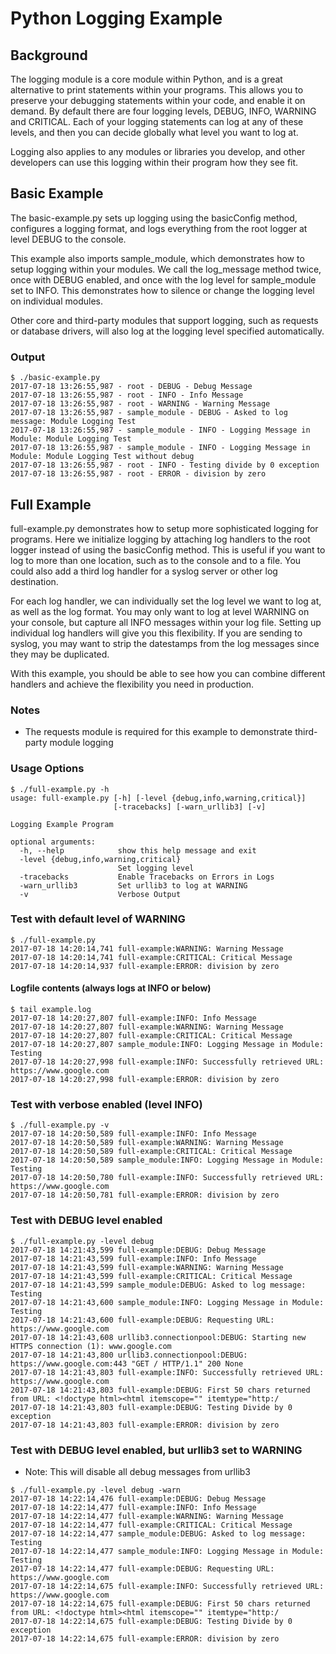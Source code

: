 # Python Logging Example

## Background

The logging module is a core module within Python, and is a great alternative to
print statements within your programs. This allows you to preserve your
debugging statements within your code, and enable it on demand. By default there
are four logging levels, DEBUG, INFO, WARNING and CRITICAL. Each of your logging
statements can log at any of these levels, and then you can decide globally what
level you want to log at.

Logging also applies to any modules or libraries you develop, and other developers can use this logging within their program how they see fit.

## Basic Example

The basic-example.py sets up logging using the basicConfig method, configures a
logging format, and logs everything from the root logger at level DEBUG to the
console.

This example also imports sample_module, which demonstrates how to setup logging
within your modules. We call the log_message method twice, once with DEBUG
enabled, and once with the log level for sample_module set to INFO. This
demonstrates how to silence or change the logging level on individual modules.

Other core and third-party modules that support logging, such as requests or
database drivers, will also log at the logging level specified automatically.

### Output
```
$ ./basic-example.py
2017-07-18 13:26:55,987 - root - DEBUG - Debug Message
2017-07-18 13:26:55,987 - root - INFO - Info Message
2017-07-18 13:26:55,987 - root - WARNING - Warning Message
2017-07-18 13:26:55,987 - sample_module - DEBUG - Asked to log message: Module Logging Test
2017-07-18 13:26:55,987 - sample_module - INFO - Logging Message in Module: Module Logging Test
2017-07-18 13:26:55,987 - sample_module - INFO - Logging Message in Module: Module Logging Test without debug
2017-07-18 13:26:55,987 - root - INFO - Testing divide by 0 exception
2017-07-18 13:26:55,987 - root - ERROR - division by zero
```

## Full Example

full-example.py demonstrates how to setup more sophisticated logging for programs. Here we initialize logging by attaching log handlers to the root logger instead of using the basicConfig method. This is useful if you want to log to more than one location, such as to the console and to a file. You could also add a third log handler for a syslog server or other log destination.

For each log handler, we can individually set the log level we want to log at, as well as the log format. You may only want to log at level WARNING on your console, but capture all INFO messages within your log file. Setting up individual log handlers will give you this flexibility. If you are sending to syslog, you may want to strip the datestamps from the log messages since they may be duplicated.

With this example, you should be able to see how you can combine different handlers and achieve the flexibility you need in production.

### Notes

* The requests module is required for this example to demonstrate third-party module logging

### Usage Options
```
$ ./full-example.py -h
usage: full-example.py [-h] [-level {debug,info,warning,critical}]
                       [-tracebacks] [-warn_urllib3] [-v]

Logging Example Program

optional arguments:
  -h, --help            show this help message and exit
  -level {debug,info,warning,critical}
                        Set logging level
  -tracebacks           Enable Tracebacks on Errors in Logs
  -warn_urllib3         Set urllib3 to log at WARNING
  -v                    Verbose Output
```

### Test with default level of WARNING
```
$ ./full-example.py
2017-07-18 14:20:14,741 full-example:WARNING: Warning Message
2017-07-18 14:20:14,741 full-example:CRITICAL: Critical Message
2017-07-18 14:20:14,937 full-example:ERROR: division by zero
```

#### Logfile contents (always logs at INFO or below)
```
$ tail example.log
2017-07-18 14:20:27,807 full-example:INFO: Info Message
2017-07-18 14:20:27,807 full-example:WARNING: Warning Message
2017-07-18 14:20:27,807 full-example:CRITICAL: Critical Message
2017-07-18 14:20:27,807 sample_module:INFO: Logging Message in Module: Testing
2017-07-18 14:20:27,998 full-example:INFO: Successfully retrieved URL: https://www.google.com
2017-07-18 14:20:27,998 full-example:ERROR: division by zero
```

### Test with verbose enabled (level INFO)
```
$ ./full-example.py -v
2017-07-18 14:20:50,589 full-example:INFO: Info Message
2017-07-18 14:20:50,589 full-example:WARNING: Warning Message
2017-07-18 14:20:50,589 full-example:CRITICAL: Critical Message
2017-07-18 14:20:50,589 sample_module:INFO: Logging Message in Module: Testing
2017-07-18 14:20:50,780 full-example:INFO: Successfully retrieved URL: https://www.google.com
2017-07-18 14:20:50,781 full-example:ERROR: division by zero
```

### Test with DEBUG level enabled
```
$ ./full-example.py -level debug
2017-07-18 14:21:43,599 full-example:DEBUG: Debug Message
2017-07-18 14:21:43,599 full-example:INFO: Info Message
2017-07-18 14:21:43,599 full-example:WARNING: Warning Message
2017-07-18 14:21:43,599 full-example:CRITICAL: Critical Message
2017-07-18 14:21:43,599 sample_module:DEBUG: Asked to log message: Testing
2017-07-18 14:21:43,600 sample_module:INFO: Logging Message in Module: Testing
2017-07-18 14:21:43,600 full-example:DEBUG: Requesting URL: https://www.google.com
2017-07-18 14:21:43,608 urllib3.connectionpool:DEBUG: Starting new HTTPS connection (1): www.google.com
2017-07-18 14:21:43,800 urllib3.connectionpool:DEBUG: https://www.google.com:443 "GET / HTTP/1.1" 200 None
2017-07-18 14:21:43,803 full-example:INFO: Successfully retrieved URL: https://www.google.com
2017-07-18 14:21:43,803 full-example:DEBUG: First 50 chars returned from URL: <!doctype html><html itemscope="" itemtype="http:/
2017-07-18 14:21:43,803 full-example:DEBUG: Testing Divide by 0 exception
2017-07-18 14:21:43,803 full-example:ERROR: division by zero
```

### Test with DEBUG level enabled, but urllib3 set to WARNING

* Note: This will disable all debug messages from urllib3
```
$ ./full-example.py -level debug -warn
2017-07-18 14:22:14,476 full-example:DEBUG: Debug Message
2017-07-18 14:22:14,477 full-example:INFO: Info Message
2017-07-18 14:22:14,477 full-example:WARNING: Warning Message
2017-07-18 14:22:14,477 full-example:CRITICAL: Critical Message
2017-07-18 14:22:14,477 sample_module:DEBUG: Asked to log message: Testing
2017-07-18 14:22:14,477 sample_module:INFO: Logging Message in Module: Testing
2017-07-18 14:22:14,477 full-example:DEBUG: Requesting URL: https://www.google.com
2017-07-18 14:22:14,675 full-example:INFO: Successfully retrieved URL: https://www.google.com
2017-07-18 14:22:14,675 full-example:DEBUG: First 50 chars returned from URL: <!doctype html><html itemscope="" itemtype="http:/
2017-07-18 14:22:14,675 full-example:DEBUG: Testing Divide by 0 exception
2017-07-18 14:22:14,675 full-example:ERROR: division by zero
```
